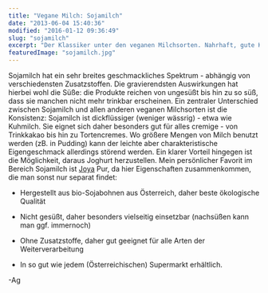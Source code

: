 ```yaml
---
title: "Vegane Milch: Sojamilch"
date: "2013-06-04 15:40:36"
modified: "2016-01-12 09:36:49"
slug: "sojamilch"
excerpt: "Der Klassiker unter den veganen Milchsorten. Nahrhaft, gute Konsistenz, leichter Eigengeschmack - und erstaunlich große Unterschiede zwischen verschiedenen Produkten."
featuredImage: "sojamilch.jpg"
---
```


Sojamilch hat ein sehr breites geschmackliches Spektrum - abhängig von verschiedensten Zusatzstoffen. Die gravierendsten Auswirkungen hat hierbei wohl die Süße: die Produkte reichen von ungesüßt bis hin zu so süß, dass sie manchen nicht mehr trinkbar erscheinen. Ein zentraler Unterschied zwischen Sojamilch und allen anderen veganen Milchsorten ist die Konsistenz: Sojamilch ist dickflüssiger (weniger wässrig) - etwa wie Kuhmilch. Sie eignet sich daher besonders gut für alles cremige - von Trinkkakao bis hin zu Tortencremes. Wo größere Mengen von Milch benutzt werden (zB. in Pudding) kann der leichte aber charakteristische Eigengeschmack allerdings störend werden. Ein klarer Vorteil hingegen ist die Möglichkeit, daraus Joghurt herzustellen. Mein persönlicher Favorit im Bereich Sojamilch ist [Joya](http://www.joya.info/home/) Pur, da hier Eigenschaften zusammenkommen, die man sonst nur separat findet:

*   Hergestellt aus bio-Sojabohnen aus Österreich, daher beste ökologische Qualität

*   Nicht gesüßt, daher besonders vielseitig einsetzbar (nachsüßen kann man ggf. immernoch)

*   Ohne Zusatzstoffe, daher gut geeignet für alle Arten der Weiterverarbeitung

*   In so gut wie jedem (Österreichischen) Supermarkt erhältlich.

\-Ag